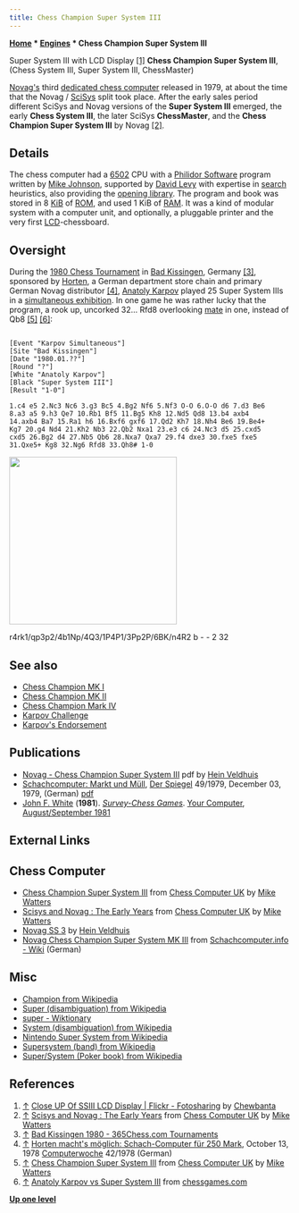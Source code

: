 ```yaml
---
title: Chess Champion Super System III
---
```

**[Home](Home "Home") * [Engines](Engines "Engines") * Chess Champion Super System III**

[](http://www.flickr.com/photos/10261668@N05/858178111/in/set-72157600922171918) Super System III with LCD Display <a id="cite-note-1" href="#cite-ref-1">[1]</a>
**Chess Champion Super System III**, (Chess System III, Super System III, ChessMaster)

[Novag's](Novag "Novag") third [dedicated chess computer](Dedicated_Chess_Computers "Dedicated Chess Computers") released in 1979, at about the time that the Novag / [SciSys](Saitek "Saitek") split took place. After the early sales period different SciSys and Novag versions of the **Super System III** emerged, the early **Chess System III**, the later SciSys **ChessMaster**, and the **Chess Champion Super System III** by Novag <a id="cite-note-2" href="#cite-ref-2">[2]</a>.

## Details

The chess computer had a [6502](6502 "6502") CPU with a [Philidor Software](Philidor_Software "Philidor Software") program written by [Mike Johnson](Mike_Johnson "Mike Johnson"), supported by [David Levy](David_Levy "David Levy") with expertise in [search](Search "Search") heuristics, also providing the [opening library](Opening_Book "Opening Book"). The program and book was stored in 8 [KiB](https://en.wikipedia.org/wiki/Kibibyte) of [ROM](Memory#ROM "Memory"), and used 1 KiB of [RAM](Memory#RAM "Memory"). It was a kind of modular system with a computer unit, and optionally, a pluggable printer and the very first [LCD](https://en.wikipedia.org/wiki/Liquid_crystal_display)-chessboard.

## Oversight

During the [1980 Chess Tournament](https://en.wikipedia.org/wiki/List_of_strong_chess_tournaments#1980.E2.80.931989) in [Bad Kissingen](https://en.wikipedia.org/wiki/Bad_Kissingen), Germany <a id="cite-note-3" href="#cite-ref-3">[3]</a>, sponsored by [Horten](https://en.wikipedia.org/wiki/Horten_AG), a German department store chain and primary German Novag distributor <a id="cite-note-4" href="#cite-ref-4">[4]</a>, [Anatoly Karpov](https://en.wikipedia.org/wiki/Anatoly_Karpov) played 25 Super System IIIs in a [simultaneous exhibition](https://en.wikipedia.org/wiki/Simultaneous_exhibition). In one game he was rather lucky that the program, a rook up, uncorked 32... Rfd8 overlooking [mate](Checkmate "Checkmate") in one, instead of Qb8 <a id="cite-note-5" href="#cite-ref-5">[5]</a> <a id="cite-note-6" href="#cite-ref-6">[6]</a>:

```

[Event "Karpov Simultaneous"]
[Site "Bad Kissingen"]
[Date "1980.01.??"]
[Round "?"]
[White "Anatoly Karpov"]
[Black "Super System III"]
[Result "1-0"]

1.c4 e5 2.Nc3 Nc6 3.g3 Bc5 4.Bg2 Nf6 5.Nf3 O-O 6.O-O d6 7.d3 Be6 
8.a3 a5 9.h3 Qe7 10.Rb1 Bf5 11.Bg5 Kh8 12.Nd5 Qd8 13.b4 axb4 
14.axb4 Ba7 15.Ra1 h6 16.Bxf6 gxf6 17.Qd2 Kh7 18.Nh4 Be6 19.Be4+ 
Kg7 20.g4 Nd4 21.Kh2 Nb3 22.Qb2 Nxa1 23.e3 c6 24.Nc3 d5 25.cxd5 
cxd5 26.Bg2 d4 27.Nb5 Qb6 28.Nxa7 Qxa7 29.f4 dxe3 30.fxe5 fxe5 
31.Qxe5+ Kg8 32.Ng6 Rfd8 33.Qh8# 1-0

```

<img src="https://lichess1.org/export/fen.gif?fen=r4rk1/qp3p2/4b1Np/4Q3/1P4P1/3Pp2P/6BK/n4R2 b - - 2 32" style="
    width: 300px;
">

r4rk1/qp3p2/4b1Np/4Q3/1P4P1/3Pp2P/6BK/n4R2 b - - 2 32

## See also

- [Chess Champion MK I](Chess_Champion_MK_I "Chess Champion MK I")
- [Chess Champion MK II](Chess_Champion_MK_II "Chess Champion MK II")
- [Chess Champion Mark IV](Chess_Champion_Mark_IV "Chess Champion Mark IV")
- [Karpov Challenge](Chess_Champion_MK_I#KarpovChallenge "Chess Champion MK I")
- [Karpov's Endorsement](Chess_Champion_MK_I#KarpovsAdvertisement "Chess Champion MK I")

## Publications

- [Novag - Chess Champion Super System III](http://www.schaakcomputers.nl/hein_veldhuis/database/files/09-1979%20%5BH-1801%5D%20Novag%20-%20Chess%20Champion%20Super%20System%20III.pdf) pdf by [Hein Veldhuis](Hein_Veldhuis "Hein Veldhuis")
- [Schachcomputer: Markt und Müll](http://www.spiegel.de/spiegel/print/d-39867523.html), [Der Spiegel](https://en.wikipedia.org/wiki/Der_Spiegel) 49/1979, December 03, 1979, (German) [pdf](http://wissen.spiegel.de/wissen/image/show.html?did=39867523&aref=image035/E0513/PPM-SP197904901190131.pdf)
- [John F. White](John_F._White "John F. White") (**1981**). *[Survey-Chess Games](http://yourcomputeronline.wordpress.com/2010/12/10/survey-chess-games/)*. [Your Computer](Your_Computer "Your Computer"), [August/September 1981](http://yourcomputeronline.wordpress.com/2010/10/31/augustseptember-1981-contents-and-editorial/)

## External Links

## Chess Computer

- [Chess Champion Super System III](http://www.chesscomputeruk.com/html/chess_champion_super_system_ii.html) from [Chess Computer UK](http://www.chesscomputeruk.com/index.html) by [Mike Watters](Mike_Watters "Mike Watters")
- [Scisys and Novag : The Early Years](http://www.chesscomputeruk.com/html/scisys_and_novag___the_early_y.html) from [Chess Computer UK](http://www.chesscomputeruk.com/index.html) by [Mike Watters](Mike_Watters "Mike Watters")
- [Novag SS 3](http://www.schaakcomputers.nl/schaakcomputers/Novag/chess2.php?item=3&merk=Novag) by [Hein Veldhuis](Hein_Veldhuis "Hein Veldhuis")
- [Novag Chess Champion Super System MK III](http://www.schach-computer.info/wiki/index.php/Novag_Chess_Champion_Super_System_MK_III) from [Schachcomputer.info - Wiki](http://www.schach-computer.info/wiki/index.php/Hauptseite_En) (German)

## Misc

- [Champion from Wikipedia](https://en.wikipedia.org/wiki/Champion)
- [Super (disambiguation) from Wikipedia](https://en.wikipedia.org/wiki/Super)
- [super - Wiktionary](http://en.wiktionary.org/wiki/super)
- [System (disambiguation) from Wikipedia](https://en.wikipedia.org/wiki/System_%28disambiguation%29)
- [Nintendo Super System from Wikipedia](https://en.wikipedia.org/wiki/Nintendo_Super_System)
- [Supersystem (band) from Wikipedia](https://en.wikipedia.org/wiki/Supersystem)
- [Super/System (Poker book) from Wikipedia](https://en.wikipedia.org/wiki/Super/System)

## References

1. <a id="cite-ref-1" href="#cite-note-1">↑</a> [Close UP Of SSIII LCD Display | Flickr - Fotosharing](http://www.flickr.com/photos/10261668@N05/858178111/in/set-72157600922171918) by [Chewbanta](Steve_Blincoe "Steve Blincoe")
1. <a id="cite-ref-2" href="#cite-note-2">↑</a> [Scisys and Novag : The Early Years](http://www.chesscomputeruk.com/html/scisys_and_novag___the_early_y.html) from [Chess Computer UK](http://www.chesscomputeruk.com/index.html) by [Mike Watters](Mike_Watters "Mike Watters")
1. <a id="cite-ref-3" href="#cite-note-3">↑</a> [Bad Kissingen 1980 - 365Chess.com Tournaments](http://www.365chess.com/tournaments/Bad_Kissingen_1980/21825)
1. <a id="cite-ref-4" href="#cite-note-4">↑</a> [Horten macht's möglich: Schach-Computer für 250 Mark](http://www.computerwoche.de/heftarchiv/1978/42/1197195/), October 13, 1978 [Computerwoche](Computerworld#Woche "Computerworld") 42/1978 (German)
1. <a id="cite-ref-5" href="#cite-note-5">↑</a> [Chess Champion Super System III](http://www.chesscomputeruk.com/html/chess_champion_super_system_ii.html) from [Chess Computer UK](http://www.chesscomputeruk.com/index.html) by [Mike Watters](Mike_Watters "Mike Watters")
1. <a id="cite-ref-6" href="#cite-note-6">↑</a> [Anatoly Karpov vs Super System III](http://www.chessgames.com/perl/chessgame?gid=1068060) from [chessgames.com](http://www.chessgames.com/index.html)

**[Up one level](Engines "Engines")**

